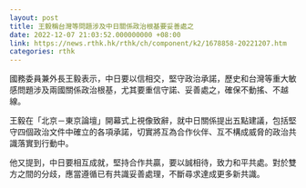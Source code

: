 ```yaml
---
layout: post
title: 王毅稱台灣等問題涉及中日關係政治根基要妥善處之
date: 2022-12-07 21:03:52.000000000 +08:00
link: https://news.rthk.hk/rthk/ch/component/k2/1678858-20221207.htm
categories: rthk
---
```


國務委員兼外長王毅表示，中日要以信相交，堅守政治承諾，歷史和台灣等重大敏感問題涉及兩國關係政治根基，尤其要重信守諾、妥善處之，確保不動搖、不越線。

王毅在「北京－東京論壇」開幕式上視像致辭，就中日關係提出五點建議，包括堅守四個政治文件中確立的各項承諾，切實將互為合作伙伴、互不構成威脅的政治共識落實到行動中。

他又提到，中日要相互成就，堅持合作共贏，要以誠相待，致力和平共處。對於雙方之間的分歧，應當遵循已有共識妥善處理，不斷尋求達成更多新共識。
